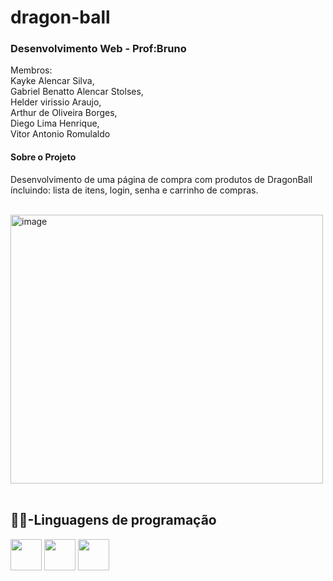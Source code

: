 <h1>dragon-ball</h1>
<h3>Desenvolvimento Web - Prof:Bruno</h3>

<p>Membros:<br> Kayke Alencar Silva, <br> Gabriel  Benatto Alencar Stolses,<br> Helder virissio Araujo,<br> Arthur de Oliveira Borges,<br> Diego Lima Henrique,<br> Vitor Antonio Romulaldo</p>


<h4>Sobre o Projeto</h4>
<p> Desenvolvimento de uma página de compra com produtos de DragonBall íncluindo: lista de itens, login, senha e carrinho de compras.</p>
<br>

<img width="500" height="430" alt="image" src="https://github.com/user-attachments/assets/e4f435eb-735f-41eb-9a04-2adc5c142771" />

<br/>
<br>

<section>
  <h2>👨‍💻-Linguagens de programação</h2>
  <div >
    <img width="50" heigth="50" src="https://cdn.jsdelivr.net/gh/devicons/devicon@latest/icons/html5/html5-plain.svg" />
    <img width="50" heigth="50" src="https://cdn.jsdelivr.net/gh/devicons/devicon@latest/icons/css3/css3-plain.svg" />
    <img width="50" heigth="50" src="https://cdn.jsdelivr.net/gh/devicons/devicon@latest/icons/javascript/javascript-plain.svg" />
  </div>
</section>
